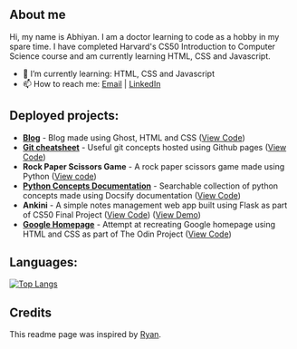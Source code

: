 <!--
**abhiyanbeta/abhiyanbeta** is a ✨ _special_ ✨ repository because its `README.md` (this file) appears on your GitHub profile.
-->

## About me

Hi, my name is Abhiyan. I am a doctor learning to code as a hobby in my spare time. I have completed Harvard's CS50 Introduction to Computer Science course and am currently learning HTML, CSS and Javascript.

<!-- - 🔭 I’m currently working on: -->

- 🌱 I’m currently learning: HTML, CSS and Javascript
- 📫 How to reach me: [Email](mailto:shiny-08.brink@icloud.com) | [LinkedIn](https://www.linkedin.com/in/abhiyanbeta/)

## Deployed projects:

- **[Blog](https://abhiyanbeta.github.io/blog/)** - Blog made using Ghost, HTML and CSS ([View Code](https://github.com/abhiyanbeta/blog))
- **[Git cheatsheet](https://abhiyanbeta.github.io/git/)** - Useful git concepts hosted using Github pages ([View Code](https://github.com/abhiyanbeta/git))
- **Rock Paper Scissors Game** - A rock paper scissors game made using Python ([View code](https://github.com/abhiyanbeta/rock_paper_scissors))
- **[Python Concepts Documentation](https://abhiyanbeta.github.io/python_concepts/#/)** - Searchable collection of python concepts made using Docsify documentation ([View Code](https://github.com/abhiyanbeta/python_concepts/tree/master/docs))
- **Ankini** - A simple notes management web app built using Flask as part of CS50 Final Project ([View Code](https://github.com/abhiyanbeta/ankini-app)) ([View Demo](https://youtu.be/Q-5GV49mkeU))
- **[Google Homepage](https://abhiyanbeta.github.io/google-homepage/)** - Attempt at recreating Google homepage using HTML and CSS as part of The Odin Project ([View Code](https://github.com/abhiyanbeta/google-homepage))


## Languages:

[![Top Langs](https://github-readme-stats.vercel.app/api/top-langs/?username=abhiyanbeta&langs_count=5&layout=compact)](https://github.com/anuraghazra/github-readme-stats)

## Credits

This readme page was inspired by [Ryan](https://dev.to/denvermullets/how-to-use-your-github-s-profile-readme-as-a-portfolio-page-336e).
